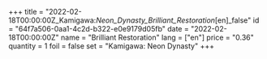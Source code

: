 +++
title = "2022-02-18T00:00:00Z_Kamigawa:_Neon_Dynasty_Brilliant_Restoration_[en]_false"
id = "64f7a506-0aa1-4c2d-b322-e0e9179d05fb"
date = "2022-02-18T00:00:00Z"
name = "Brilliant Restoration"
lang = ["en"]
price = "0.36"
quantity = 1
foil = false
set = "Kamigawa: Neon Dynasty"
+++
